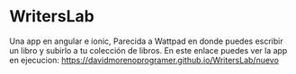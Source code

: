 # WritersLab
Una app en angular e ionic, Parecida a Wattpad en donde puedes escribir un libro y subirlo a tu colección de libros.
En este enlace puedes ver la app en ejecucion: https://davidmorenoprogramer.github.io/WritersLab/nuevo
